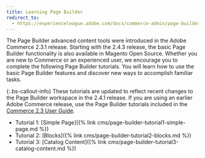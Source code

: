 ```yaml
---
title: Learning Page Builder
redirect_to:
  - https://experienceleague.adobe.com/docs/commerce-admin/page-builder/walkthrough/1-simple-page.html
---
```


The Page Builder advanced content tools were introduced in the Adobe Commerce 2.3.1 release. Starting with the 2.4.3 release, the basic Page Builder functionality is also available in Magento Open Source. Whether you are new to Commerce or an experienced user, we encourage you to complete the following Page Builder tutorials. You will learn how to use the basic Page Builder features and discover new ways to accomplish familiar tasks.

{:.bs-callout-info}
These tutorials are updated to reflect recent changes to the Page Builder workspace in the 2.4.1 release. If you are using an earlier Adobe Commerce release, use the Page Builder tutorials included in the [Commerce 2.3 User Guide](https://docs.magento.com/user-guide/v2.3/cms/page-builder-learn.html).

- Tutorial 1: [Simple Page]({% link cms/page-builder-tutorial1-simple-page.md %})
- Tutorial 2: [Blocks]({% link cms/page-builder-tutorial2-blocks.md %})
- Tutorial 3: [Catalog Content]({% link cms/page-builder-tutorial3-catalog-content.md %})
